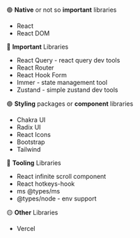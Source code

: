 🟢 **Native** or not so **important** libraries
- React   
- React DOM

🔴 **Important** Libraries 
- React Query - react query dev tools
- React Router
- React Hook Form
- Immer  - state management tool 
- Zustand - simple zustand dev tools

🟣 **Styling** packages or **component** libraries
- Chakra UI
- Radix UI
- React Icons
- Bootstrap
- Tailwind

🔵 **Tooling** Libraries
- React infinite scroll component
- React hotkeys-hook
- ms @types/ms
- @types/node  - env support

🟡 **Other** Libraries
- Vercel
